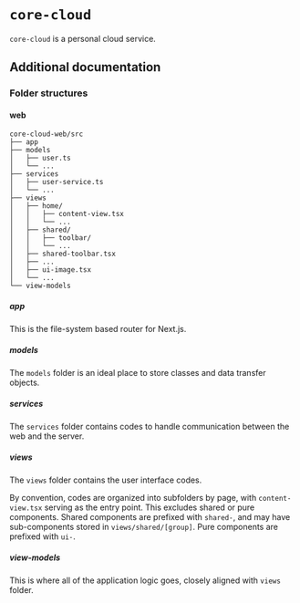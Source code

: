 # `core-cloud`

`core-cloud` is a personal cloud service.

## Additional documentation

### Folder structures

#### web

```
core-cloud-web/src
├── app
├── models
│   ├── user.ts
│   └── ...
├── services
│   ├── user-service.ts
│   └── ...
├── views
│   ├── home/
│   │   ├── content-view.tsx
│   │   └── ...
│   ├── shared/
│   │   ├── toolbar/
│   │   └── ...
│   ├── shared-toolbar.tsx
│   ├── ...
│   ├── ui-image.tsx
│   └── ...
└── view-models
```

##### app

This is the file-system based router for Next.js.

##### models

The `models` folder is an ideal place to store classes and data transfer objects.

##### services

The `services` folder contains codes to handle communication between the web and the server.

##### views

The `views` folder contains the user interface codes.

By convention, codes are organized into subfolders by page, with `content-view.tsx` serving as the entry point. This excludes shared or pure components.
Shared components are prefixed with `shared-`, and may have sub-components stored in `views/shared/[group]`.
Pure components are prefixed with `ui-`.

##### view-models

This is where all of the application logic goes, closely aligned with `views` folder.
